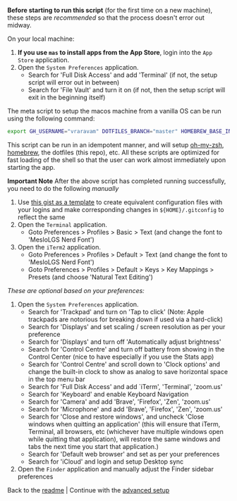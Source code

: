 **Before starting to run this script** (for the first time on a new machine), these steps are *recommended* so that the process doesn't error out midway.

On your local machine:

1. **If you use `mas` to install apps from the App Store**, login into the `App Store` application.
2. Open the `System Preferences` application.
   * Search for 'Full Disk Access' and add 'Terminal' (if not, the setup script will error out in between)
   * Search for 'File Vault' and turn it on (if not, then the setup script will exit in the beginning itself)

The meta script to setup the macos machine from a vanilla OS can be run using the following command:

```zsh
export GH_USERNAME="vraravam" DOTFILES_BRANCH="master" HOMEBREW_BASE_INSTALL="true"; curl -fsSL "https://raw.githubusercontent.com/${GH_USERNAME}/dotfiles/refs/heads/${DOTFILES_BRANCH}/scripts/fresh-install-of-osx.sh" | zsh; unset HOMEBREW_BASE_INSTALL
```

This script can be run in an idempotent manner, and will setup [oh-my-zsh](https://ohmyz.sh/), [homebrew](https://brew.sh), the dotfiles (this repo), etc.
All these scripts are optimized for fast loading of the shell so that the user can work almost immediately upon starting the app.

**Important Note** After the above script has completed running successfully, you need to do the following *manually*

1. Use [this gist as a template](https://gist.github.com/vraravam/e9676759db46950e1fd817e49e513394) to create equivalent configuration files with your logins and make corresponding changes in `${HOME}/.gitconfig` to reflect the same
2. Open the `Terminal` application.
   * Goto Preferences > Profiles > Basic > Text (and change the font to 'MesloLGS Nerd Font')
3. Open the `iTerm2` application.
   * Goto Preferences > Profiles > Default > Text (and change the font to 'MesloLGS Nerd Font')
   * Goto Preferences > Profiles > Default > Keys > Key Mappings > Presets (and choose 'Natural Text Editing')

*These are optional based on your preferences:*

1. Open the `System Preferences` application.
   * Search for 'Trackpad' and turn on 'Tap to click' (Note: Apple trackpads are notorious for breaking down if used via a hard-click)
   * Search for 'Displays' and set scaling / screen resolution as per your preference
   * Search for 'Displays' and turn off 'Automatically adjust brightness'
   * Search for 'Control Centre' and turn off battery from showing in the Control Center (nice to have especially if you use the Stats app)
   * Search for 'Control Centre' and scroll down to 'Clock options' and change the built-in clock to show as analog to save horizontal space in the top menu bar
   * Search for 'Full Disk Access' and add `iTerm', 'Terminal', 'zoom.us'
   * Search for 'Keyboard' and enable Keyboard Navigation
   * Search for 'Camera' and add 'Brave', 'Firefox', 'Zen', 'zoom.us'
   * Search for 'Microphone' and add 'Brave', 'Firefox', 'Zen', 'zoom.us'
   * Search for 'Close and restore windows', and uncheck 'Close windows when quitting an application' (this will ensure that iTerm, Terminal, all browsers, etc (whichever have multiple windows open while quitting that application), will restore the same windows and tabs the next time you start that application.)
   * Search for 'Default web browser' and set as per your preferences
   * Search for 'iCloud' and login and setup Desktop sync
2. Open the `Finder` application and manually adjust the Finder sidebar preferences

Back to the [readme](README.md#basic-setup) | Continue with the [advanced setup](GettingStarted-Advanced.md)
